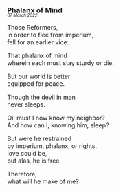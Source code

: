 ### Phalanx of Mind
<p style="margin:0; margin-top: -1.25rem">
  <em>
    <small><small>07 March 2022</small></small>
  </em>
</p>

Those Reformers,  
in order to flee from imperium,  
fell for an earlier vice:  

That phalanx of mind  
wherein each must stay sturdy or die.  

But our world is better  
equipped for peace.  

Though the devil in man  
never sleeps.  

Oi! must I now know my neighbor?  
And how can I, knowing him, sleep?  

But were he restrained  
by imperium, phalanx, or rights,  
love could be,  
but alas, he is free.  

Therefore,  
what will he make of me?  